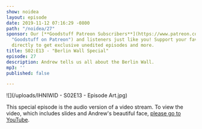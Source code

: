```yaml
---
show: noidea
layout: episode
date: 2019-11-12 07:16:29 -0800
path: "/noidea/27"
sponsor: Our [**Goodstuff Patreon Subscribers**](https://www.patreon.com/goodstuff
  "Goodstuff on Patreon") and listeners just like you! Support your favorite podcasts
  directly to get exclusive unedited episodes and more.
title: S02:E13 - "Berlin Wall Special"
episode: 27
description: Andrew tells us all about the Berlin Wall.
mp3: ''
published: false

---
```

![](/uploads/IHNIWID - S02E13 - Episode Art.jpg)

This special episode is the audio version of a video stream. To view the video, which includes slides and Andrew's beautiful face, [please go to YouTube](https://www.youtube.com/watch?v=lEDeWQWLv_w).